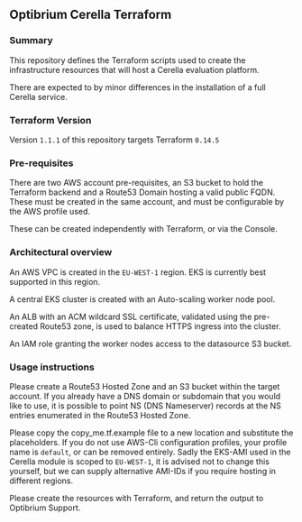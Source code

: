 ## Optibrium Cerella Terraform

### Summary

This repository defines the Terraform scripts used to create the infrastructure resources that will host a Cerella evaluation platform.

There are expected to by minor differences in the installation of a full Cerella service.

### Terraform Version

Version `1.1.1` of this repository targets Terraform `0.14.5`

### Pre-requisites

There are two AWS account pre-requisites, an S3 bucket to hold the Terraform backend and a Route53 Domain hosting a valid public FQDN. These must be created in the same account, and must be configurable by the AWS profile used.

These can be created independently with Terraform, or via the Console.

### Architectural overview

An AWS VPC is created in the `EU-WEST-1` region. EKS is currently best supported in this region.

A central EKS cluster is created with an Auto-scaling worker node pool.

An ALB with an ACM wildcard SSL certificate, validated using the pre-created Route53 zone, is used to balance HTTPS ingress into the cluster.

An IAM role granting the worker nodes access to the datasource S3 bucket.

### Usage instructions

Please create a Route53 Hosted Zone and an S3 bucket within the target account. If you already have a DNS domain or subdomain that you would like to use, it is possible to point NS (DNS Nameserver) records at the NS entries enumerated in the Route53 Hosted Zone.

Please copy the copy_me.tf.example file to a new location and substitute the placeholders. If you do not use AWS-Cli configuration profiles, your profile name is `default`, or can be removed entirely. Sadly the EKS-AMI used in the Cerella module is scoped to `EU-WEST-1`, it is advised not to change this yourself, but we can supply alternative AMI-IDs if you require hosting in different regions.

Please create the resources with Terraform, and return the output to Optibrium Support.
